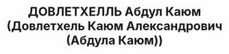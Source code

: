 ---
title: ДОВЛЕТХЕЛЛЬ Абдул Каюм (Довлетхель Каюм Александрович (Абдула Каюм))
description: "Род. в 1898, Индия, г. Пешавар, индус, обр.: незаконченное высшее, б/п.\
  \ Проживал: Западно-Сибирский кр., г.Барабинск, ул.Малая, д.10. Инженер в 4-м отделении\
  \ Омской ж.д. \n  Арестован 23.08.1937. Обв.: шпионаж. Приговор: ВК ВС СССР, 09.10.1937\
  \ – ВМН. Расстрелян 09.10.1937, г.Москва. \n  Реабилитирован ГВП СССР 30.03.1992"
---